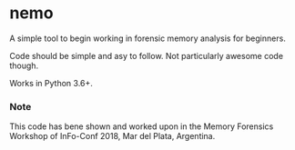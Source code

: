 # nemo

A simple tool to begin working in forensic memory analysis for beginners.

Code should be simple and asy to follow. Not particularly awesome code though.

Works in Python 3.6+.

### Note

This code has bene shown and worked upon in the Memory Forensics Workshop of
InFo-Conf 2018, Mar del Plata, Argentina.